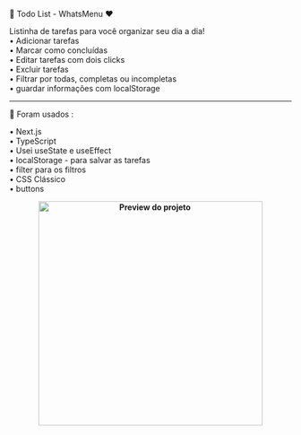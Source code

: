  📝 Todo List - WhatsMenu ♥

Listinha de tarefas para você organizar seu dia a dia! <br>
• Adicionar tarefas <br>
• Marcar como concluídas <br>
• Editar tarefas com dois clicks <br>
• Excluir tarefas <br>
• Filtrar por todas, completas ou incompletas <br>
• guardar informações com localStorage <br>

---

🚀 Foram usados :

• Next.js <br>
• TypeScript <br>
• Usei useState e useEffect <br>
• localStorage - para salvar as tarefas <br>
• filter para os filtros <br>
• CSS Clássico <br>
• buttons <br>

<b>
<p align="center">
  <img src="https://github-production-user-asset-6210df.s3.amazonaws.com/87214390/457548661-d29375dc-393d-4864-8b69-3f8f53c07cc9.png?X-Amz-Algorithm=AWS4-HMAC-SHA256&X-Amz-Credential=AKIAVCODYLSA53PQK4ZA%2F20250621%2Fus-east-1%2Fs3%2Faws4_request&X-Amz-Date=20250621T033025Z&X-Amz-Expires=300&X-Amz-Signature=55bcc9cb0ad3490ae486d5cb223b0ec6e27e659f91758594089f59129f8a92c4&X-Amz-SignedHeaders=host" alt="Preview do projeto" width="400" />
</p>


